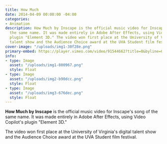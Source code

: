 ```yaml
---
title: How Much
date: 2014-04-09 00:08:00 -04:00
categories:
- Animation
description: How Much by Inscape is the official music video for Inscape's song of
  the same name. It was made entirely in Adobe After Effects, using Video Copilot's
  plugin "Element 3D." The video won first place at the University of Virginia's digital
  talent show and the Audience Choice award at the UVA Student film festival.
cover-image: "/uploads/img1-30f28e.png"
primary-embed: https://player.vimeo.com/video/91544662?title=0&byline=0&portrait=0
info:
- type: Image
  asset: "/uploads/img1-800967.png"
  style: Float
- type: Image
  asset: "/uploads/img2-b90dcc.png"
  style: Float
- type: Image
  asset: "/uploads/img3-676dec.png"
  style: Float
---
```


**How Much by Inscape** is the official music video for Inscape's song of the same name. It was made entirely in Adobe After Effects, using Video Copilot's plugin "Element 3D." 

The video won first place at the University of Virginia's digital talent show and the Audience Choice award at the UVA Student film festival.